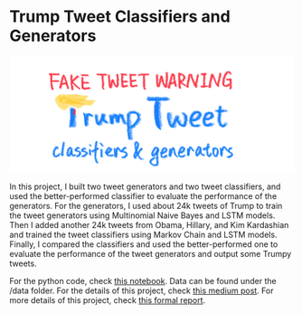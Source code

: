# Trump Tweet Classifiers and Generators

![fake_trump_tweet](/fig/cover.PNG)

In this project, I built two tweet generators and two tweet classifiers, and used the better-performed classifier to evaluate the performance of the generators. For the generators, I used about 24k tweets of Trump to train the tweet generators using Multinomial Naive Bayes and LSTM models. 
Then I added another 24k tweets from Obama, Hillary, and Kim Kardashian and trained the tweet classifiers using Markov Chain and LSTM models. 
Finally, I compared the classifiers and used the better-performed one to evaluate the performance of the tweet generators and output some Trumpy tweets. 

For the python code, check [this notebook](https://github.com/SUN-Wenjun/Trump_Tweet_Generator/blob/master/trumpy_tweet.ipynb). Data can be found under the /data folder. 
For the details of this project, check [this medium post](https://medium.com/@wenjun.sarah.sun/trumpy-tweets-trump-tweet-classifiers-and-generators-9ccfddc7764e?source=friends_link&sk=7012c25dbd51da7f759efad9c3dd36f4). 
For more details of this project, check [this formal report](https://github.com/SUN-Wenjun/Trump_Tweet_Generator/blob/master/written-up-report.docx).


